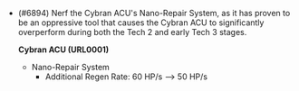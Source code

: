 - (#6894) Nerf the Cybran ACU's Nano-Repair System, as it has proven to be an oppressive tool that causes the Cybran ACU to significantly overperform during both the Tech 2 and early Tech 3 stages.

  **Cybran ACU (URL0001)**
  - Nano-Repair System
    - Additional Regen Rate: 60 HP/s --> 50 HP/s
